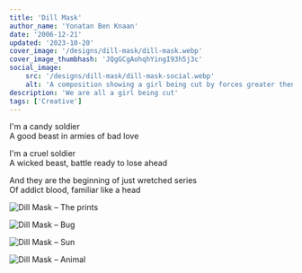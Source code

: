 ```yaml
---
title: 'Dill Mask'
author_name: 'Yonatan Ben Knaan'
date: '2006-12-21'
updated: '2023-10-20'
cover_image: '/designs/dill-mask/dill-mask.webp'
cover_image_thumbhash: 'JQgGCgAohqhYingI93h5j3c'
social_image: 
    src: '/designs/dill-mask/dill-mask-social.webp'
    alt: 'A composition showing a girl being cut by forces greater then us'
description: 'We are all a girl being cut'
tags: ['Creative']
---
```

I'm a candy soldier  
A good beast in armies of bad love  

I'm a cruel soldier  
A wicked beast, battle ready to lose ahead

And they are the beginning of just wretched series  
Of addict blood, familiar like a head 

![Dill Mask – The prints](/designs/dill-mask/dill-mask-prints.webp)

![Dill Mask – Bug](/designs/dill-mask/dill-mask-Bug.webp)

![Dill Mask – Sun](/designs/dill-mask/dill-mask-Sun.webp)

![Dill Mask – Animal](/designs/dill-mask/dill-mask-Animal.webp)
